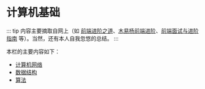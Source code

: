 # 计算机基础

::: tip
内容主要摘取自网上（如 [前端进阶之道](https://yuchengkai.cn/)、[木易杨前端进阶](https://muyiy.cn/)、[前端面试与进阶指南](https://www.cxymsg.com/) 等）。当然，还有本人自我忽悠的总结。
:::

本栏的主要内容如下：

- [计算机网络](./network.md)
- [数据结构](./dataStruct.md)
- [算法](./algorithm.md)